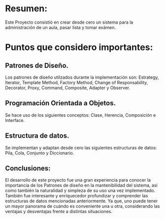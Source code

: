 
# Resumen:
 Este Proyecto consistió en crear desde cero un sistema para la administración de un aula, pasar lista y tomar exámen. 
 
# Puntos que considero importantes:

## Patrones de Diseño.
  Los patrones de diseño utilzados durante la implementación son: Estrategy, Iterator, Template Method, Factory Method, Change of Responsability, Decorator, Proxy, Command, Composite, Adapter y Observer.
  
## Programación Orientada a Objetos.
  Se hace uso de los siguientes conceptos: Clase, Herencia, Composición e Interface.
  
## Estructura de datos.
  Se implementan y adaptan desde cero las siguientes estructuras de datos: Pila, Cola, Conjunto y Diccionario.
  
## Conclusiones:
 El desarrollo de este proyecto fue una gran experiencia para conocer la importancia de los Patrones de diseño en la mantenibilidad del sistema, así como también la naturalidad y simpleza de su uso una vez implementado. 
 También fue interesante y enriquecedor profundizar y comprender las estructuras de datos mencionadas anteriormente. Ya que, uno puede tener un mayor panorama de cuándo es conveniente una u otra, considerando las ventajas y desventajas frente a distintas situaciones.

